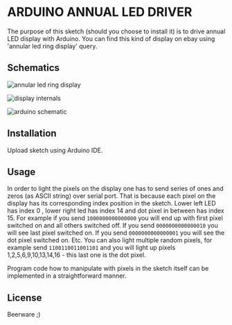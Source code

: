 # ARDUINO ANNUAL LED DRIVER

The purpose of this sketch (should you choose to install it) is to drive annual LED display with Arduino. You can find this kind of display on ebay using 'annular led ring display' query.

## Schematics

![annular led ring display](https://raw.githubusercontent.com/mrizvic/arduino-annularLedRingDisplay/master/display.jpg)

![display internals](https://raw.githubusercontent.com/mrizvic/arduino-annularLedRingDisplay/master/display_schematic.jpg)

![arduino schematic](https://raw.githubusercontent.com/mrizvic/arduino-annularLedRingDisplay/master/arduino_schematic.jpg)


## Installation

Upload sketch using Arduino IDE.

## Usage

In order to light the pixels on the display one has to send series of ones and zeros (as ASCII string) over serial port. That is because each pixel on the display has its corresponding index position in the sketch. Lower left LED has index 0 , lower right led has index 14 and dot pixel in between has index 15. For example if you send `1000000000000000` you will end up with first pixel switched on and all others switched off. If you send `0000000000000010` you will see last pixel switched on. If you send `0000000000000001` you will see the dot pixel switched on. Etc. You can also light multiple random pixels, for example send `1100110011001101` and you will light up pixels 1,2,5,6,9,10,13,14,16 - this last one is the dot pixel.

Program code how to manipulate with pixels in the sketch itself can be implemented in a straightforward manner.

## License

Beerware ;)
